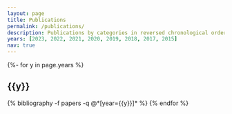 ```yaml
---
layout: page
title: Publications
permalink: /publications/
description: Publications by categories in reversed chronological order.
years: [2023, 2022, 2021, 2020, 2019, 2018, 2017, 2015]
nav: true
---
```

<!-- _pages/publications.md -->
<div class="publications">

{%- for y in page.years %}
  <h2 class="year">{{y}}</h2>
  {% bibliography -f papers -q @*[year={{y}}]* %}
{% endfor %}

</div>
